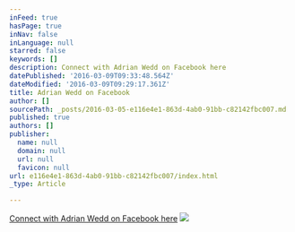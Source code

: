 ```yaml
---
inFeed: true
hasPage: true
inNav: false
inLanguage: null
starred: false
keywords: []
description: Connect with Adrian Wedd on Facebook here
datePublished: '2016-03-09T09:33:48.564Z'
dateModified: '2016-03-09T09:29:17.361Z'
title: Adrian Wedd on Facebook
author: []
sourcePath: _posts/2016-03-05-e116e4e1-863d-4ab0-91bb-c82142fbc007.md
published: true
authors: []
publisher:
  name: null
  domain: null
  url: null
  favicon: null
url: e116e4e1-863d-4ab0-91bb-c82142fbc007/index.html
_type: Article

---
```

[Connect with Adrian Wedd on Facebook here][0]
![](https://the-grid-user-content.s3-us-west-2.amazonaws.com/a504da0c-a78f-4cbf-b0df-5d5d003e06de.png)

[0]: https://facebook.com/adrianwedd
